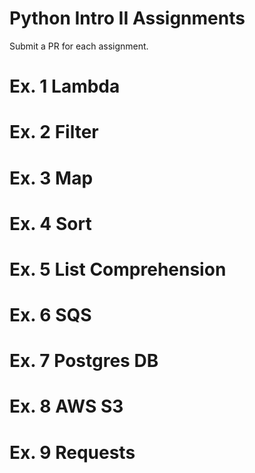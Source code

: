 # Python Intro II Assignments
Submit a PR for each assignment.

# Ex. 1 Lambda

# Ex. 2 Filter

# Ex. 3 Map

# Ex. 4 Sort

# Ex. 5 List Comprehension

# Ex. 6 SQS

# Ex. 7 Postgres DB

# Ex. 8 AWS S3

# Ex. 9 Requests
